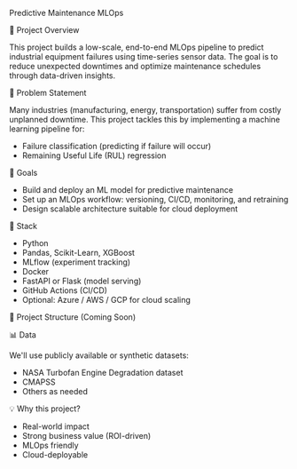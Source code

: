 Predictive Maintenance MLOps

🔧 Project Overview

This project builds a low-scale, end-to-end MLOps pipeline to predict industrial equipment failures using time-series sensor data. The goal is to reduce unexpected downtimes and optimize maintenance schedules through data-driven insights.

🧠 Problem Statement

Many industries (manufacturing, energy, transportation) suffer from costly unplanned downtime. This project tackles this by implementing a machine learning pipeline for:
- Failure classification (predicting if failure will occur)
- Remaining Useful Life (RUL) regression

🎯 Goals

- Build and deploy an ML model for predictive maintenance
- Set up an MLOps workflow: versioning, CI/CD, monitoring, and retraining
- Design scalable architecture suitable for cloud deployment

🚀 Stack

- Python
- Pandas, Scikit-Learn, XGBoost
- MLflow (experiment tracking)
- Docker
- FastAPI or Flask (model serving)
- GitHub Actions (CI/CD)
- Optional: Azure / AWS / GCP for cloud scaling

📁 Project Structure (Coming Soon)


📊 Data

We'll use publicly available or synthetic datasets:
- NASA Turbofan Engine Degradation dataset
- CMAPSS
- Others as needed

💡 Why this project?

- Real-world impact
- Strong business value (ROI-driven)
- MLOps friendly
- Cloud-deployable
